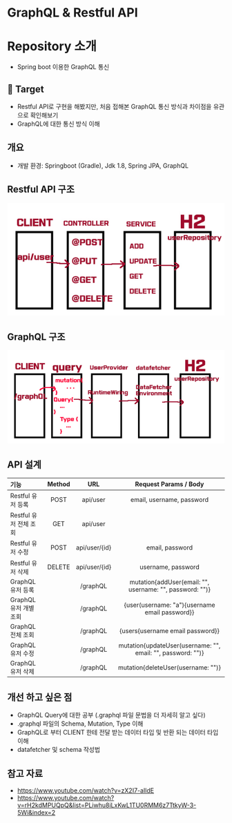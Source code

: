 # GraphQL & Restful API

# Repository 소개

- Spring boot 이용한 GraphQL 통신 

## 🎯 Target

- Restful API로 구현을 해봤지만, 처음 접해본 GraphQL 통신 방식과 차이점을 유관으로 확인해보기
- GraphQL에 대한 통신 방식 이해

## 개요

- 개발 환경: Springboot (Gradle), Jdk 1.8, Spring JPA, GraphQL

## Restful API 구조
![](images/RESTFUL-API.jpg)

## GraphQL 구조
![](images/GraphQL.jpg)

## API 설계
|기능|Method|URL| Request Params / Body|
|:---|:---:|:---:|:---:|
|Restful 유저 등록|POST|api/user| email, username, password |
|Restful 유저 전체 조회|GET|api/user||
|Restful 유저 수정|POST|api/user/{id}| email, password |
|Restful 유저 삭제|DELETE|api/user/{id}| username, password |
|GraphQL 유저 등록||/graphQL| mutation{addUser(email: "", username: "", password: "")} |
|GraphQL 유저 개별 조회||/graphQL| {user(username: "a"){username email password}} |
|GraphQL 전체 조회||/graphQL| {users{username email password}} |
|GraphQL 유저 수정||/graphQL| mutation{updateUser(username: "", email: "", password: "")}|
|GraphQL 유저 삭제||/graphQL| mutation{deleteUser(username: "")} |

## 개선 하고 싶은 점
- GraphQL Query에 대한 공부 (.graphql 파일 문법을 더 자세히 알고 싶다)
- .graphql 파일의 Schema, Mutation, Type 이해
- GraphQL로 부터 CLIENT 한테 전달 받는 데이터 타입 및 반환 되는 데이터 타입 이해
- datafetcher 및 schema 작성법

## 참고 자료
- https://www.youtube.com/watch?v=zX2I7-aIldE
- https://www.youtube.com/watch?v=rH2kdMPUQpQ&list=PLiwhu8iLxKwL1TU0RMM6z7TtkyW-3-5Wi&index=2

